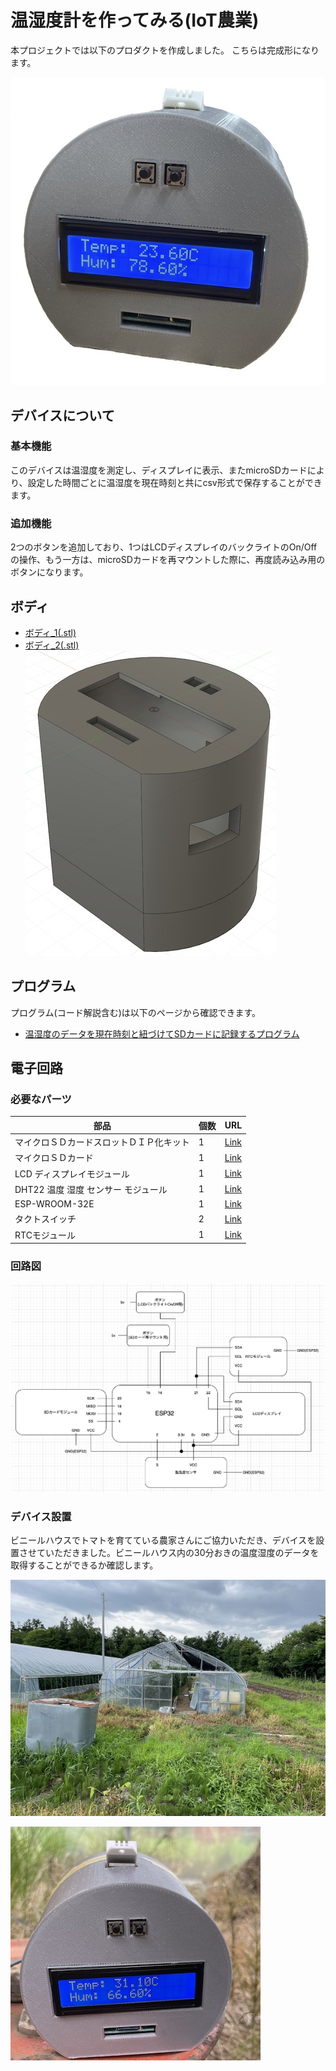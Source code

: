 <head>
  <link href="../css/extra.css" rel="stylesheet"></link>
</head>

# 温湿度計を作ってみる(IoT農業)

本プロジェクトでは以下のプロダクトを作成しました。
こちらは完成形になります。

![](../images/prototype/prototype3/prototype3.jpg#center)

## デバイスについて

### 基本機能
このデバイスは温湿度を測定し、ディスプレイに表示、またmicroSDカードにより、設定した時間ごとに温湿度を現在時刻と共にcsv形式で保存することができます。

### 追加機能
2つのボタンを追加しており、1つはLCDディスプレイのバックライトのOn/Offの操作、もう一方は、microSDカードを再マウントした際に、再度読み込み用のボタンになります。


## ボディ
- [ボディ_1(.stl)](../files/prototype3/ボディ_1.stl)
- [ボディ_2(.stl)](../files/prototype3/ボディ_2.stl)
![](../images/prototype/prototype3/body/body_1.jpg#center)

## プログラム

プログラム(コード解説含む)は以下のページから確認できます。
<br>
- [温湿度のデータを現在時刻と紐づけてSDカードに記録するプログラム](https://github.com/ATSU3/iot-agri_arduino/blob/main/arduino/prototype_vi/prototype_v1.ino)


## 電子回路

### 必要なパーツ
|    部品    |  個数  | URL |
| --------- | ------ | --- |
| マイクロＳＤカードスロットＤＩＰ化キット | 1 | [Link](https://akizukidenshi.com/catalog/g/gK-05488/)|
| マイクロＳＤカード | 1 | [Link](https://akizukidenshi.com/catalog/g/gS-15844/)|
| LCD ディスプレイモジュール | 1 | [Link](https://www.amazon.co.jp/WayinTop-%E3%83%87%E3%82%A3%E3%82%B9%E3%83%97%E3%83%AC%E3%82%A4%E3%83%A2%E3%82%B8%E3%83%A5%E3%83%BC%E3%83%AB-16%C3%972%E3%82%AD%E3%83%A3%E3%83%A9%E3%82%AF%E3%82%BF-%E3%83%90%E3%83%83%E3%82%AF%E3%83%A9%E3%82%A4%E3%83%88%E4%BB%98%E3%81%8D-%E3%82%B7%E3%83%AA%E3%82%A2%E3%83%AB%E3%82%A4%E3%83%B3%E3%82%BF%E3%83%BC%E3%83%95%E3%82%A7%E3%82%A4%E3%82%B9/dp/B07WTMXRTQ/ref=sr_1_25?__mk_ja_JP=%E3%82%AB%E3%82%BF%E3%82%AB%E3%83%8A&crid=23Z1OJ2Q8C0RA&keywords=%E3%83%9F%E3%83%8BLCD%E3%83%87%E3%82%A3%E3%82%B9%E3%83%97%E3%83%AC%E3%82%A4%2BArduino&qid=1683865746&sprefix=%E3%83%9F%E3%83%8Blcd%E3%83%87%E3%82%A3%E3%82%B9%E3%83%97%E3%83%AC%E3%82%A4%2Barduino%2Caps%2C182&sr=8-25&th=1) |
| DHT22 温度 湿度 センサー モジュール | 1 |[Link](https://www.amazon.co.jp/OSOYOO-DHT22-%E3%83%87%E3%82%B8%E3%82%BF%E3%83%AB%E6%B8%A9%E6%B9%BF%E5%BA%A6%E6%B8%AC%E5%AE%9A-Arduino%E3%82%84Raspberry-3%E9%9B%BB%E5%AD%90%E5%B7%A5%E4%BD%9C%E7%94%A8/dp/B07CSNMYN7/ref=sr_1_4?__mk_ja_JP=%E3%82%AB%E3%82%BF%E3%82%AB%E3%83%8A&crid=2XXJYMKFQDG41&keywords=DHT22&qid=1684202130&s=industrial&sprefix=dht22%2Cindustrial%2C190&sr=1-4) |
| ESP-WROOM-32E | 1 |[Link](https://akizukidenshi.com/catalog/g/gM-15673/) |
| タクトスイッチ | 2 | [Link](https://www.switch-science.com/products/38)|
| RTCモジュール| 1 |[Link](https://www.amazon.co.jp/WINGONEER-%E5%B0%8F%E5%9E%8BDS3231-AT24C32-I2C%E3%83%A2%E3%82%B8%E3%83%A5%E3%83%BC%E3%83%ABArduino%E7%94%A8%E3%81%AE%E9%AB%98%E7%B2%BE%E5%BA%A6%E3%83%AA%E3%82%A2%E3%83%AB%E3%82%BF%E3%82%A4%E3%83%A0%E3%82%AF%E3%83%AD%E3%83%83%E3%82%AF%E3%83%A2%E3%82%B8%E3%83%A5%E3%83%BC%E3%83%AB/dp/B01H5NAFUY/ref=zg_bs_3332452051_sccl_1/357-7482134-7464160?psc=1) |

### 回路図
![](../images/prototype/prototype3/circuit/circuit_1.jpg#center)


### デバイス設置

ビニールハウスでトマトを育てている農家さんにご協力いただき、デバイスを設置させていただきました。ビニールハウス内の30分おきの温度湿度のデータを取得することができるか確認します。

![](../images/prototype/prototype3/photo/photo_1.jpg#center)

![](../images/prototype/prototype3/photo/photo_2.jpg#center)


